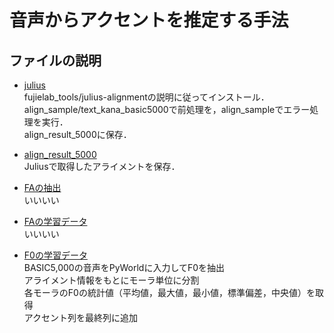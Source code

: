 # 音声からアクセントを推定する手法
## ファイルの説明
* [julius](https://github.com/fujielab/fujielab_tools/tree/main/julius-alignment)<br>
fujielab_tools/julius-alignmentの説明に従ってインストール．<br>
align_sample/text_kana_basic5000で前処理を，align_sampleでエラー処理を実行．<br>
align_result_5000に保存．<br>

* [align_result_5000](./align_result_5000)<br>
Juliusで取得したアライメントを保存．<br>

* [FAの抽出](./align_result_5000)<br>
いいいい
* [FAの学習データ](./align_result_5000)<br>
いいいい
* [F0の学習データ](./f0_stac_sample2.py)<br>
BASIC5,000の音声をPyWorldに入力してF0を抽出<br>
アライメント情報をもとにモーラ単位に分割<br>
各モーラのF0の統計値（平均値，最大値，最小値，標準偏差，中央値）を取得<br>
アクセント列を最終列に追加<br>

